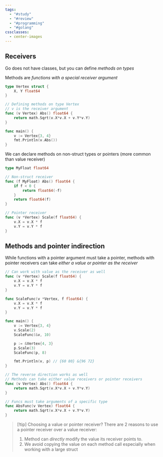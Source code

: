 ```yaml
---
tags:
  - "#study"
  - "#review"
  - "#programming"
  - "#golang"
cssclasses:
  - center-images
---
```

## Receivers

Go does not have classes, but you can define *methods on types*

Methods are *functions with a special receiver argument*


```go
type Vertex struct {
	X, Y float64
}

// Defining methods on type Vertex
// v is the receiver argument
func (v Vertex) Abs() float64 {
	return math.Sqrt(v.X*v.X + v.Y*v.Y)
}

func main() {
	v := Vertex{3, 4}
	fmt.Println(v.Abs())
}


```

We can declare methods on non-struct types or pointers (more common than value receiver)

```go
type MyFloat float64

// Non-struct receiver
func (f MyFloat) Abs() float64 {
	if f < 0 {
		return float64(-f)
	}
	return float64(f)
}

// Pointer receiver
func (v *Vertex) Scale(f float64) {
	v.X = v.X * f
	v.Y = v.Y * f
}

```


## Methods and pointer indirection

While functions with a pointer argument must take a pointer, methods with pointer receivers can take *either a value or pointer as the receiver*

```go
// Can work with value as the receiver as well
func (v *Vertex) Scale(f float64) {
	v.X = v.X * f
	v.Y = v.Y * f
}

func ScaleFunc(v *Vertex, f float64) {
	v.X = v.X * f
	v.Y = v.Y * f
}

func main() {
	v := Vertex{3, 4}
	v.Scale(2)
	ScaleFunc(&v, 10)

	p := &Vertex{4, 3}
	p.Scale(3)
	ScaleFunc(p, 8)

	fmt.Println(v, p) // {60 80} &{96 72}
}

// The reverse direction works as well
// Methods can take either value receivers or pointer receivers
func (v Vertex) Abs() float64 {
	return math.Sqrt(v.X*v.X + v.Y*v.Y)
}

// Funcs must take arguments of a specific type
func AbsFunc(v Vertex) float64 {
	return math.Sqrt(v.X*v.X + v.Y*v.Y)
}

```


> [!tip] Choosing a value or pointer receiver?
> There are 2 reasons to use a pointer receiver over a value receiver:
> 1. Method can *directly* modify the value its receiver points to.
> 2. We avoid copying the value on each method call especially when working with a large struct
